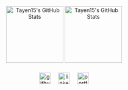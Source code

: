 <div align="center">
  <img src="https://github-readme-stats.vercel.app/api?username=Tayen15&theme=tokyonight&show_icons=true&hide_border=true&count_private=true" height="150" alt="Tayen15's GitHub Stats" />
  <img src="https://github-readme-stats.vercel.app/api/top-langs/?username=Tayen15&theme=tokyonight&show_icons=true&hide_border=true&layout=compact" height="150" alt="Tayen15's GitHub Stats" />
</div>

###

<div align="center">
  <a href="https://github.com/Tayen15"><img src="https://img.shields.io/badge/GitHub-181717?style=flat&logo=github&logoColor=white&labelColor=181818&color=181717" height="30" alt="github badge" /></a>
  <img width="12" />
  <a href="https://www.linkedin.com/in/your-linkedin-profile"><img src="https://img.shields.io/badge/LinkedIn-0A66C2?style=flat&logo=linkedin&logoColor=white&labelColor=181818&color=0A66C2" height="30" alt="linkedin badge" /></a>
  <img width="12" />
  <a href="https://firtiansyah.oktaa.my.id"><img src="https://img.shields.io/badge/Portfolio-FF6F61?style=flat&logo=web&logoColor=white&labelColor=181818&color=FF6F61" height="30" alt="portfolio badge" /></a>
</div>
